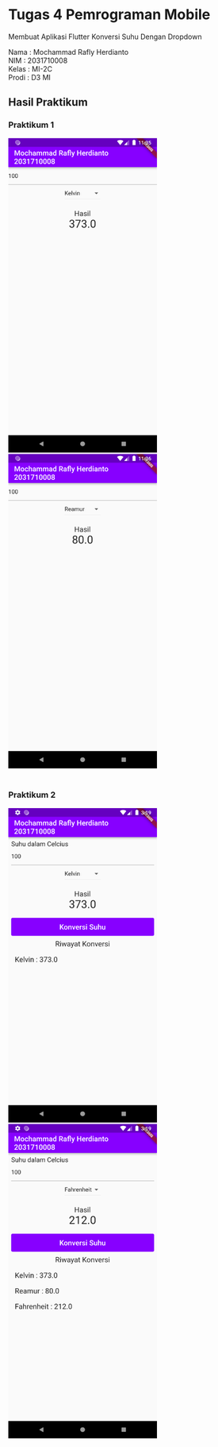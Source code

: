 # Tugas 4 Pemrograman Mobile

Membuat Aplikasi Flutter Konversi Suhu Dengan Dropdown

Nama  : Mochammad Rafly Herdianto <br/>
NIM   : 2031710008 <br/>
Kelas : MI-2C <br/>
Prodi : D3 MI <br/>

## Hasil Praktikum

### Praktikum 1

<img src="img/1.png" alt="drawing" width="300"/>
<br/>
<img src="img/1_2.png" alt="drawing" width="300"/>
<br/><br/>

### Praktikum 2
<img src="img/2.png" alt="drawing" width="300"/>
<br/>
<img src="img/2_2.png" alt="drawing" width="300"/>
<br/>